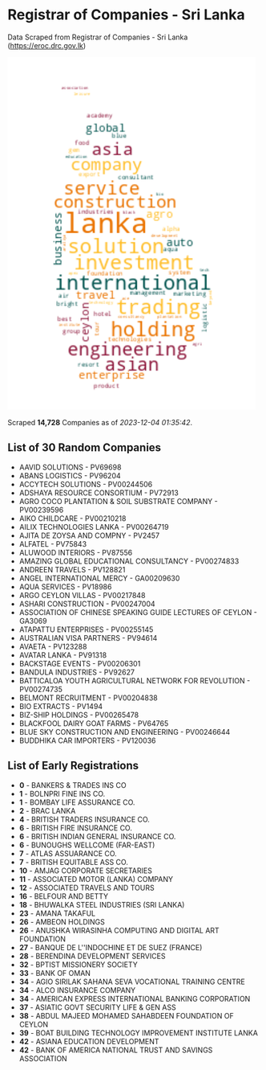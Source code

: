 # Registrar of Companies - Sri Lanka

Data Scraped from Registrar of Companies - Sri Lanka (https://eroc.drc.gov.lk)

![word-cloud](data/word_cloud.png)

Scraped **14,728** Companies as of *2023-12-04 01:35:42*.

## List of 30 Random Companies

* AAVID SOLUTIONS - PV69698
* ABANS LOGISTICS - PV96204
* ACCYTECH SOLUTIONS - PV00244506
* ADSHAYA RESOURCE CONSORTIUM - PV72913
* AGRO COCO PLANTATION & SOIL SUBSTRATE COMPANY - PV00239596
* AIKO CHILDCARE - PV00210218
* AILIX TECHNOLOGIES LANKA - PV00264719
* AJITA DE ZOYSA AND COMPNY - PV2457
* ALFATEL - PV75843
* ALUWOOD INTERIORS - PV87556
* AMAZING GLOBAL EDUCATIONAL CONSULTANCY - PV00274833
* ANDREEN TRAVELS - PV128821
* ANGEL INTERNATIONAL MERCY - GA00209630
* AQUA SERVICES - PV18986
* ARGO CEYLON VILLAS - PV00217848
* ASHARI CONSTRUCTION - PV00247004
* ASSOCIATION OF CHINESE SPEAKING GUIDE LECTURES OF CEYLON - GA3069
* ATAPATTU ENTERPRISES - PV00255145
* AUSTRALIAN VISA PARTNERS - PV94614
* AVAETA - PV123288
* AVATAR LANKA - PV91318
* BACKSTAGE EVENTS - PV00206301
* BANDULA INDUSTRIES - PV92627
* BATTICALOA YOUTH AGRICULTURAL NETWORK FOR REVOLUTION - PV00274735
* BELMONT RECRUITMENT - PV00204838
* BIO EXTRACTS - PV1494
* BIZ-SHIP HOLDINGS - PV00265478
* BLACKFOOL DAIRY GOAT FARMS - PV64765
* BLUE SKY CONSTRUCTION AND ENGINEERING - PV00246644
* BUDDHIKA CAR IMPORTERS - PV120036

## List of Early Registrations

* **0** - BANKERS & TRADES INS CO 
* **1** - BOLNPRI FINE INS CO. 
* **1** - BOMBAY LIFE ASSURANCE CO. 
* **2** - BRAC LANKA 
* **4** - BRITISH TRADERS INSURANCE CO. 
* **6** - BRITISH FIRE INSURANCE CO. 
* **6** - BRITISH INDIAN GENERAL INSURANCE CO. 
* **6** - BUNOUGHS WELLCOME (FAR-EAST) 
* **7** - ATLAS ASSUARANCE CO. 
* **7** - BRITISH EQUITABLE ASS CO. 
* **10** - AMJAG CORPORATE SECRETARIES 
* **11** - ASSOCIATED MOTOR (LANKA) COMPANY 
* **12** - ASSOCIATED TRAVELS AND TOURS 
* **16** - BELFOUR AND BETTY 
* **18** - BHUWALKA STEEL INDUSTRIES (SRI LANKA) 
* **23** - AMANA TAKAFUL 
* **26** - AMBEON HOLDINGS 
* **26** - ANUSHKA WIRASINHA COMPUTING AND DIGITAL ART FOUNDATION 
* **27** - BANQUE DE L''INDOCHINE ET DE SUEZ (FRANCE) 
* **28** - BERENDINA DEVELOPMENT SERVICES 
* **32** - BPTIST MISSIONERY SOCIETY 
* **33** - BANK OF OMAN 
* **34** - AGIO SIRILAK SAHANA SEVA VOCATIONAL TRAINING CENTRE 
* **34** - ALCO INSURANCE COMPANY 
* **34** - AMERICAN EXPRESS INTERNATIONAL BANKING CORPORATION 
* **37** - ASIATIC GOVT SECURITY LIFE & GEN ASS 
* **38** - ABDUL MAJEED MOHAMED SAHABDEEN FOUNDATION OF CEYLON 
* **39** - BOAT BUILDING TECHNOLOGY IMPROVEMENT INSTITUTE LANKA 
* **42** - ASIANA EDUCATION DEVELOPMENT 
* **42** - BANK OF AMERICA NATIONAL TRUST AND SAVINGS ASSOCIATION 